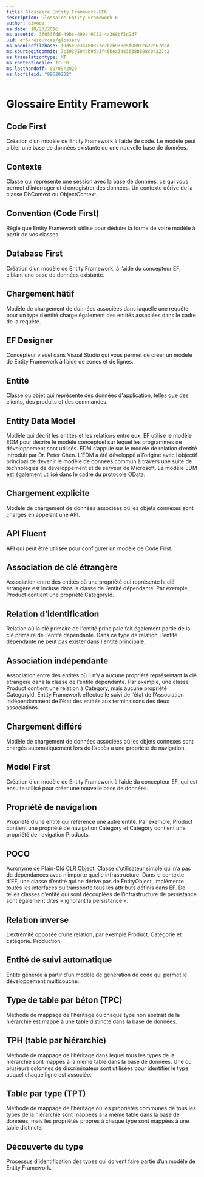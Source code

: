 ```yaml
---
title: Glossaire Entity Framework-EF6
description: Glossaire Entity Framework 6
author: divega
ms.date: 10/23/2016
ms.assetid: 3f05ffdd-49bc-499c-9732-4a368bf5d2d7
uid: ef6/resources/glossary
ms.openlocfilehash: 19d5e9e3a480337c2bcb93be5f989cc622b67dad
ms.sourcegitcommit: 7c3939504bb9da3f46bea3443638b808c04227c2
ms.translationtype: MT
ms.contentlocale: fr-FR
ms.lasthandoff: 09/09/2020
ms.locfileid: "89620202"
---
```

# <a name="entity-framework-glossary"></a>Glossaire Entity Framework
## <a name="code-first"></a>Code First
Création d’un modèle de Entity Framework à l’aide de code. Le modèle peut cibler une base de données existante ou une nouvelle base de données.

## <a name="context"></a>Contexte
Classe qui représente une session avec la base de données, ce qui vous permet d’interroger et d’enregistrer des données. Un contexte dérive de la classe DbContext ou ObjectContext.

## <a name="convention-code-first"></a>Convention (Code First)
Règle que Entity Framework utilise pour déduire la forme de votre modèle à partir de vos classes.

## <a name="database-first"></a>Database First
Création d’un modèle de Entity Framework, à l’aide du concepteur EF, ciblant une base de données existante.

## <a name="eager-loading"></a>Chargement hâtif
Modèle de chargement de données associées dans laquelle une requête pour un type d’entité charge également des entités associées dans le cadre de la requête.

## <a name="ef-designer"></a>EF Designer
Concepteur visuel dans Visual Studio qui vous permet de créer un modèle de Entity Framework à l’aide de zones et de lignes.

## <a name="entity"></a>Entité
Classe ou objet qui représente des données d'application, telles que des clients, des produits et des commandes.

## <a name="entity-data-model"></a>Entity Data Model
Modèle qui décrit les entités et les relations entre eux. EF utilise le modèle EDM pour décrire le modèle conceptuel sur lequel les programmes de développement sont utilisés. EDM s’appuie sur le modèle de relation d’entité introduit par Dr. Peter Chen. L’EDM a été développé à l’origine avec l’objectif principal de devenir le modèle de données commun à travers une suite de technologies de développement et de serveur de Microsoft. Le modèle EDM est également utilisé dans le cadre du protocole OData.

## <a name="explicit-loading"></a>Chargement explicite
Modèle de chargement de données associées où les objets connexes sont chargés en appelant une API.

## <a name="fluent-api"></a>API Fluent
API qui peut être utilisée pour configurer un modèle de Code First.

## <a name="foreign-key-association"></a>Association de clé étrangère
Association entre des entités où une propriété qui représente la clé étrangère est incluse dans la classe de l’entité dépendante. Par exemple, Product contient une propriété CategoryId.

## <a name="identifying-relationship"></a>Relation d’identification
Relation où la clé primaire de l'entité principale fait également partie de la clé primaire de l'entité dépendante. Dans ce type de relation, l'entité dépendante ne peut pas exister dans l'entité principale.

## <a name="independent-association"></a>Association indépendante
Association entre des entités où il n’y a aucune propriété représentant la clé étrangère dans la classe de l’entité dépendante. Par exemple, une classe Product contient une relation à Category, mais aucune propriété CategoryId. Entity Framework effectue le suivi de l’état de l’Association indépendamment de l’état des entités aux terminaisons des deux associations.

## <a name="lazy-loading"></a>Chargement différé
Modèle de chargement de données associées où les objets connexes sont chargés automatiquement lors de l’accès à une propriété de navigation.

## <a name="model-first"></a>Model First
Création d’un modèle de Entity Framework à l’aide du concepteur EF, qui est ensuite utilisé pour créer une nouvelle base de données.

## <a name="navigation-property"></a>Propriété de navigation
Propriété d’une entité qui référence une autre entité. Par exemple, Product contient une propriété de navigation Category et Category contient une propriété de navigation Products.

## <a name="poco"></a>POCO
Acronyme de Plain-Old CLR Object. Classe d’utilisateur simple qui n’a pas de dépendances avec n’importe quelle infrastructure. Dans le contexte d’EF, une classe d’entité qui ne dérive pas de EntityObject, implémente toutes les interfaces ou transporte tous les attributs définis dans EF. De telles classes d’entité qui sont découplées de l’infrastructure de persistance sont également dites « ignorant la persistance ».  

## <a name="relationship-inverse"></a>Relation inverse
L’extrémité opposée d’une relation, par exemple Product. Catégorie et catégorie. Production.

## <a name="self-tracking-entity"></a>Entité de suivi automatique
Entité générée à partir d’un modèle de génération de code qui permet le développement multicouche.

## <a name="table-per-concrete-type-tpc"></a>Type de table par béton (TPC)
Méthode de mappage de l’héritage où chaque type non abstrait de la hiérarchie est mappé à une table distincte dans la base de données.

## <a name="table-per-hierarchy-tph"></a>TPH (table par hiérarchie)
Méthode de mappage de l’héritage dans lequel tous les types de la hiérarchie sont mappés à la même table dans la base de données. Une ou plusieurs colonnes de discriminateur sont utilisées pour identifier le type auquel chaque ligne est associée.

## <a name="table-per-type-tpt"></a>Table par type (TPT)
Méthode de mappage de l’héritage où les propriétés communes de tous les types de la hiérarchie sont mappées à la même table dans la base de données, mais les propriétés propres à chaque type sont mappées à une table distincte.

## <a name="type-discovery"></a>Découverte du type
Processus d’identification des types qui doivent faire partie d’un modèle de Entity Framework.
